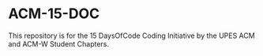 # ACM-15-DOC
This repository is for the 15 DaysOfCode Coding Initiative by the UPES ACM and ACM-W Student Chapters.
